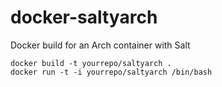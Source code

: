 docker-saltyarch
================

Docker build for an Arch container with Salt

    docker build -t yourrepo/saltyarch .
    docker run -t -i yourrepo/saltyarch /bin/bash
